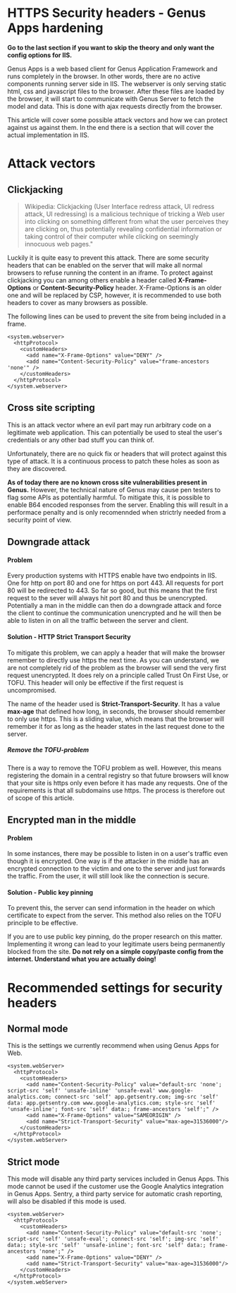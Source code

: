 # HTTPS Security headers - Genus Apps hardening
**Go to the last section if you want to skip the theory and only want the config options for IIS.**

Genus Apps is a web based client for Genus Application Framework and runs completely in the browser. In other words, there are no active components running server side in IIS. The webserver is only serving static html, css and javascript files to the browser. After these files are loaded by the browser, it will start to communicate with Genus Server to fetch the model and data. This is done with ajax requests directly from the browser.

This article will cover some possible attack vectors and how we can protect against us against them. In the end there is a section that will cover the actual implementation in IIS.


# Attack vectors

## Clickjacking

> Wikipedia: Clickjacking (User Interface redress attack, UI redress attack, UI redressing) is a malicious technique of tricking a Web user into clicking on something different from what the user perceives they are clicking on, thus potentially revealing confidential information or taking control of their computer while clicking on seemingly innocuous web pages."

Luckily it is quite easy to prevent this attack. There are some security headers that can be enabled on the server that will make all normal browsers to refuse running the content in an iframe. To protect against clickjacking you can among others enable a header called **X-Frame-Options** or **Content-Security-Policy** header. X-Frame-Options is an older one and will be replaced by CSP, however, it is recommended to use both headers to cover as many browsers as possible.


The following lines can be used to prevent the site from being included in a frame.
```
<system.webserver>
  <httpProtocol>
    <customHeaders>
      <add name="X-Frame-Options" value="DENY" />
      <add name="Content-Security-Policy" value="frame-ancestors 'none'" />
    </customHeaders>
  </httpProtocol>
</system.webserver>
```

## Cross site scripting
This is an attack vector where an evil part may run arbitrary code on a legitimate web application. This can potentially be used to steal the user's credentials or any other bad stuff you can think of.

Unfortunately, there are no quick fix or headers that will protect against this type of attack. It is a continuous process to patch these holes as soon as they are discovered.

**As of today there are no known cross site vulnerabilities present in Genus.** However, the technical nature of Genus may cause pen testers to flag some APIs as potentially harmful. To mitigate this, it is possible to enable B64 encoded responses from the server. Enabling this will result in a performace penalty and is only recomennded when strictrly needed from a security point of view.


## Downgrade attack
#### Problem
Every production systems with HTTPS enable have two endpoints in IIS. One for http on port 80 and one for https on port 443. All requests for port 80 will be redirected to 443. So far so good, but this means that the first request to the sever will always hit port 80 and thus be unencrypted. Potentially a man in the middle can then do a downgrade attack and force the client to continue the communication unencrypted and he will then be able to listen in on all the traffic between the server and client.

#### Solution - HTTP Strict Transport Security
To mitigate this problem, we can apply a header that will make the browser remember to directly use https the next time. As you can understand, we are not completely rid of the problem as the browser will send the very first request unencrypted. It does rely on a principle called Trust On First Use, or TOFU. This header will only be effective if the first request is uncompromised.

The name of the header used is **Strict-Transport-Security**. It has a value **max-age** that defined how long, in seconds, the browser should remember to only use https. This is a sliding value, which means that the browser will remember it for as long as the header states in the last request done to the server.

##### Remove the TOFU-problem
There is a way to remove the TOFU problem as well. However, this means registering the domain in a central registry so that future browsers will know that your site is https only even before it has made any requests. One of the requirements is that all subdomains use https. The process is therefore out of scope of this article.

## Encrypted man in the middle

#### Problem
In some instances, there may be possible to listen in on a user's traffic even though it is encrypted. One way is if the attacker in the middle has an encrypted connection to the victim and one to the server and just forwards the traffic. From the user, it will still look like the connection is secure.

#### Solution - Public key pinning
To prevent this, the server can send information in the header on which certificate to expect from the server. This method also relies on the TOFU principle to be effective.

If you are to use public key pinning, do the proper research on this matter. Implementing it wrong can lead to your legitimate users being permanently blocked from the site. **Do not rely on a simple copy/paste config from the internet. Understand what you are actually doing!**


# Recommended settings for security headers

## Normal mode
This is the settings we currently recommend when using Genus Apps for Web.

```
<system.webServer>
  <httpProtocol>
    <customHeaders>
      <add name="Content-Security-Policy" value="default-src 'none'; script-src 'self' 'unsafe-inline' 'unsafe-eval' www.google-analytics.com; connect-src 'self' app.getsentry.com; img-src 'self' data: app.getsentry.com www.google-analytics.com; style-src 'self' 'unsafe-inline'; font-src 'self' data:; frame-ancestors 'self';" />
      <add name="X-Frame-Options" value="SAMEORIGIN" />
      <add name="Strict-Transport-Security" value="max-age=31536000"/>
    </customHeaders>
  </httpProtocol>
</system.webServer>
```

## Strict mode
This mode will disable any third party services included in Genus Apps. This mode cannot be used if the customer use the Google Analytics integration in Genus Apps. Sentry, a third party service for automatic crash reporting, will also be disabled if this mode is used.

```
<system.webServer>
  <httpProtocol>
    <customHeaders>
      <add name="Content-Security-Policy" value="default-src 'none'; script-src 'self' 'unsafe-eval'; connect-src 'self'; img-src 'self' data:; style-src 'self' 'unsafe-inline'; font-src 'self' data:; frame-ancestors 'none';" />
      <add name="X-Frame-Options" value="DENY" />
      <add name="Strict-Transport-Security" value="max-age=31536000"/>
    </customHeaders>
  </httpProtocol>
</system.webServer>
```